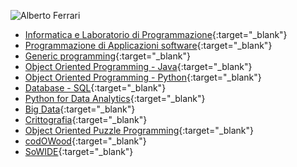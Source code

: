 ![Alberto Ferrari](https://albertoferrari.github.io/AF.jpg "Alberto Ferrari")

- [Informatica e Laboratorio di Programmazione](https://albertoferrari.github.io/info_lab){:target="_blank"}
- [Programmazione di Applicazioni software](https://albertoferrari.github.io/pasw){:target="_blank"}
- [Generic programming](https://albertoferrari.github.io/generics){:target="_blank"}
- [Object Oriented Programming - Java](https://albertoferrari.github.io/oop-Java){:target="_blank"}
- [Object Oriented Programming - Python](https://albertoferrari.github.io/oop-Python){:target="_blank"}
- [Database - SQL](https://albertoferrari.github.io/DB-SQL){:target="_blank"}
- [Python for Data Analytics](https://albertoferrari.github.io/PythonDataAnalytics){:target="_blank"}
- [Big Data](https://albertoferrari.github.io/bigdata){:target="_blank"}
- [Crittografia](https://albertoferrari.github.io/crittografia){:target="_blank"}
- [Object Oriented Puzzle Programming](http://www.ce.unipr.it/~aferrari/oopp/){:target="_blank"}
- [codOWood](http://www.ce.unipr.it/~aferrari/codowood){:target="_blank"}
- [SoWIDE](http://sowide.ce.unipr.it/){:target="_blank"} 
